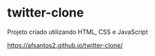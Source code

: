 # twitter-clone
 Projeto criado utilizando HTML, CSS e JavaScript

https://afsantos2.github.io/twitter-clone/
